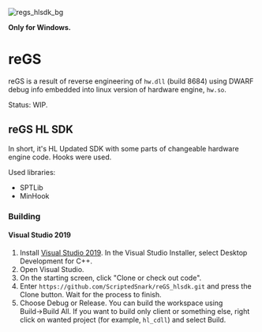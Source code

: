 ﻿![regs_hlsdk_bg](https://user-images.githubusercontent.com/51358194/207906388-6c4a5609-b7a8-4a35-bdb8-905460f16ebe.png)

**Only for Windows.**

# reGS

reGS is a result of reverse engineering of `hw.dll` (build 8684) using DWARF debug info embedded into linux version of hardware engine, `hw.so`.

Status: WIP.

## reGS HL SDK

In short, it's HL Updated SDK with some parts of changeable hardware engine code. Hooks were used.

Used libraries:
- SPTLib
- MinHook

### Building

#### Visual Studio 2019
1. Install [Visual Studio 2019](https://my.visualstudio.com/Downloads?q=Visual%20Studio%20Community%202019). In the Visual Studio Installer, select Desktop Development for C++.
2. Open Visual Studio.
3. On the starting screen, click "Clone or check out code".
4. Enter `https://github.com/ScriptedSnark/reGS_hlsdk.git` and press the Clone button. Wait for the process to finish.
5. Choose Debug or Release. You can build the workspace using Build→Build All. If you want to build only client or something else, right click on wanted project (for example, `hl_cdll`) and select Build.